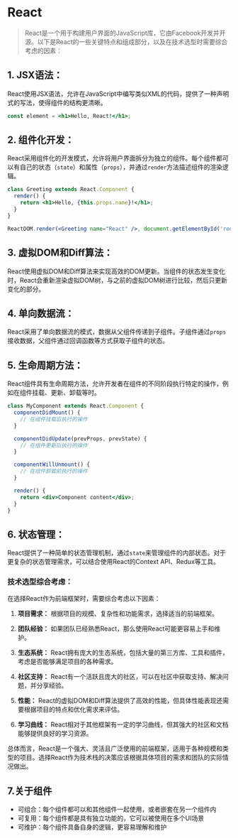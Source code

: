 # React
> React是一个用于构建用户界面的JavaScript库，它由Facebook开发并开源。以下是React的一些关键特点和组成部分，以及在技术选型时需要综合考虑的因素：

## 1. **JSX语法：**

React使用JSX语法，允许在JavaScript中编写类似XML的代码，提供了一种声明式的写法，使得组件的结构更清晰。

```jsx
const element = <h1>Hello, React!</h1>;
```

## 2. **组件化开发：**

React采用组件化的开发模式，允许将用户界面拆分为独立的组件。每个组件都可以有自己的状态（`state`）和属性（`props`），并通过`render`方法描述组件的渲染逻辑。

```jsx
class Greeting extends React.Component {
  render() {
    return <h1>Hello, {this.props.name}!</h1>;
  }
}

ReactDOM.render(<Greeting name="React" />, document.getElementById('root'));
```

## 3. **虚拟DOM和Diff算法：**

React使用虚拟DOM和Diff算法来实现高效的DOM更新。当组件的状态发生变化时，React会重新渲染虚拟DOM树，与之前的虚拟DOM树进行比较，然后只更新变化的部分。

## 4. **单向数据流：**

React采用了单向数据流的模式，数据从父组件传递到子组件。子组件通过`props`接收数据，父组件通过回调函数等方式获取子组件的状态。

## 5. **生命周期方法：**

React组件具有生命周期方法，允许开发者在组件的不同阶段执行特定的操作，例如在组件挂载、更新、卸载等时。

```jsx
class MyComponent extends React.Component {
  componentDidMount() {
    // 在组件挂载后执行的操作
  }

  componentDidUpdate(prevProps, prevState) {
    // 在组件更新后执行的操作
  }

  componentWillUnmount() {
    // 在组件卸载前执行的操作
  }

  render() {
    return <div>Component content</div>;
  }
}
```

## 6. **状态管理：**

React提供了一种简单的状态管理机制，通过`state`来管理组件的内部状态。对于更复杂的状态管理需求，可以结合使用React的Context API、Redux等工具。

### 技术选型综合考虑：

在选择React作为前端框架时，需要综合考虑以下因素：

1. **项目需求：** 根据项目的规模、复杂性和功能需求，选择适当的前端框架。

2. **团队经验：** 如果团队已经熟悉React，那么使用React可能更容易上手和维护。

3. **生态系统：** React拥有庞大的生态系统，包括大量的第三方库、工具和插件，考虑是否能够满足项目的各种需求。

4. **社区支持：** React有一个活跃且庞大的社区，可以在社区中获取支持、解决问题，并分享经验。

5. **性能：** React的虚拟DOM和Diff算法提供了高效的性能，但具体性能表现还需要根据项目的特点和优化需求来评估。

6. **学习曲线：** React相对于其他框架有一定的学习曲线，但其强大的社区和文档能够提供良好的学习资源。

总体而言，React是一个强大、灵活且广泛使用的前端框架，适用于各种规模和类型的项目。选择React作为技术栈的决策应该根据具体项目的需求和团队的实际情况做出。

## 7.关于组件
- 可组合：每个组件都可以和其他组件一起使用，或者嵌套在另一个组件内
- 可复用：每个组件都是具有独立功能的，它可以被使用在多个UI场景
- 可维护：每个组件具备自身的逻辑，更容易理解和维护